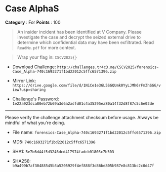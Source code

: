 # Case AlphaS

**Category** : For
**Points** : 100

> An insider incident has been identified at V Company. Please investigate the case and decrypt the seized external drive to determine which confidential data may have been exfiltrated. Read `ReadMe.pdf` for more context.
> Wrap your flag in: ```CSCV2025{}```

* Download Challenge: ```http://challenges.tr4c3.me/CSCV2025/forensics-Case_Alpha-740c1693271f1bd22012c5ffc6571396.zip```
* Mirror Link: ```https://drive.google.com/file/d/1NiCe1e3GL5SGQUmk0YyLJMh6rFmZhSGG/view?usp=sharing```
* Challenge's Password: ```1e22a923dca80eb72b69a3d6a2adfd01c4a35295ea80a14f32d8f87c5c6e02de```
------------------------------
Please verify the challenge attachment checksum before usage. Always be mindful of what you're doing. 
* File name: ```forensics-Case_Alpha-740c1693271f1bd22012c5ffc6571396.zip```
* MD5: ```740c1693271f1bd22012c5ffc6571396```
* SHA1:  ```5e7b6d44f5d3246dcd417974fadcb01803c7b503```
* SHA256: ```b9a499b7af30488545b3a5205929f4ef888f3d86be805b987e8c813bc2c0d47f```




